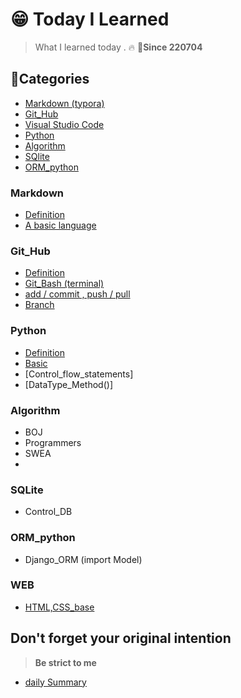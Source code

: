 # 😁 Today I Learned 

> What I learned today . 🔥						🌈**Since 220704**



## 🌈Categories

- [Markdown (typora)](#Markdown)
- [Git_Hub](#Git_Hub)
- [Visual Studio Code](#Visual_Studio_Code)
- [Python](#Python)
- [Algorithm](#Algorithm)
- [SQlite](#SQlite)
- [ORM_python](#ORM_python)

### Markdown

- [Definition](https://github.com/midhyun/TIL/blob/master/Markdown/Definition.md)
- [A basic language](https://github.com/midhyun/TIL/blob/master/Markdown/A_basic_language.md)

### Git_Hub

- [Definition](https://github.com/midhyun/TIL/blob/master/Git_Hub/Definition.md)
- [Git_Bash (terminal)](https://github.com/midhyun/TIL/blob/master/Git_Hub/Git_bash(terminal).md)
- [add / commit , push / pull](https://github.com/midhyun/TIL/blob/master/Git_Hub/Add_commit.md)
- [Branch](https://github.com/midhyun/TIL/blob/master/Git_Hub/branch.md)

### Python

- [Definition](https://github.com/midhyun/TIL/blob/master/Python/Definition.md)
- [Basic](https://github.com/midhyun/TIL/blob/master/Python/Basic.md)
- [Control_flow_statements]
- [DataType_Method()]

### Algorithm

- BOJ
- Programmers
- SWEA
- 

### SQLite

- Control_DB

### ORM_python

- Django_ORM (import Model)

### WEB

- [HTML,CSS_base](https://github.com/midhyun/TIL/tree/master/Web)





## Don't forget your original intention

> **Be strict to me**

- [daily Summary](./DailySum)
